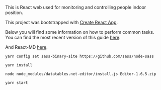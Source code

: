 This is React web used for monitoring and controlling people indoor position.

This project was bootstrapped with [Create React App](https://github.com/facebookincubator/create-react-app).

Below you will find some information on how to perform common tasks.<br>
You can find the most recent version of this guide [here](https://github.com/facebookincubator/create-react-app/blob/master/packages/react-scripts/template/README.md).

And React-MD [here](https://react-md.mlaursen.com/getting-started/installation).
 
 
 ```yarn config set sass-binary-site https://github.com/sass/node-sass```

 ```yarn install``` 

 ```node node_modules/datatables.net-editor/install.js Editor-1.6.5.zip```

 ```yarn start```

